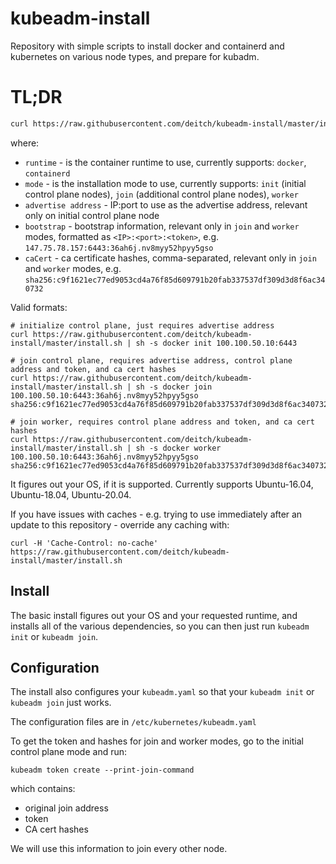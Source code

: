 # kubeadm-install

Repository with simple scripts to install docker and containerd and kubernetes on various node types, and prepare for kubadm.

# TL;DR

```sh
curl https://raw.githubusercontent.com/deitch/kubeadm-install/master/install.sh | sh -s <runtime> <mode> [<advertise address>] [bootstrap] [caCert]
```

where:

* `runtime` - is the container runtime to use, currently supports: `docker`, `containerd`
* `mode` - is the installation mode to use, currently supports: `init` (initial control plane nodes), `join` (additional control plane nodes), `worker`
* `advertise address` - IP:port to use as the advertise address, relevant only on initial control plane node
* `bootstrap` - bootstrap information, relevant only in `join` and `worker` modes, formatted as `<IP>:<port>:<token>`, e.g. `147.75.78.157:6443:36ah6j.nv8myy52hpyy5gso`
* `caCert` - ca certificate hashes, comma-separated, relevant only in `join` and `worker` modes, e.g. `sha256:c9f1621ec77ed9053cd4a76f85d609791b20fab337537df309d3d8f6ac340732`

Valid formats:

```console
# initialize control plane, just requires advertise address
curl https://raw.githubusercontent.com/deitch/kubeadm-install/master/install.sh | sh -s docker init 100.100.50.10:6443

# join control plane, requires advertise address, control plane address and token, and ca cert hashes
curl https://raw.githubusercontent.com/deitch/kubeadm-install/master/install.sh | sh -s docker join 100.100.50.10:6443:36ah6j.nv8myy52hpyy5gso sha256:c9f1621ec77ed9053cd4a76f85d609791b20fab337537df309d3d8f6ac340732

# join worker, requires control plane address and token, and ca cert hashes
curl https://raw.githubusercontent.com/deitch/kubeadm-install/master/install.sh | sh -s docker worker 100.100.50.10:6443:36ah6j.nv8myy52hpyy5gso sha256:c9f1621ec77ed9053cd4a76f85d609791b20fab337537df309d3d8f6ac340732
```

It figures out your OS, if it is supported. Currently supports Ubuntu-16.04, Ubuntu-18.04, Ubuntu-20.04.

If you have issues with caches - e.g. trying to use immediately after an update to this repository - override any caching with:

```console
curl -H 'Cache-Control: no-cache' https://raw.githubusercontent.com/deitch/kubeadm-install/master/install.sh
```

## Install

The basic install figures out your OS and your requested runtime, and installs all of the various dependencies, so you can then just run `kubeadm init` or `kubeadm join`.

## Configuration

The install also configures your `kubeadm.yaml` so that your `kubeadm init` or `kubeadm join` just works.

The configuration files are in `/etc/kubernetes/kubeadm.yaml`

To get the token and hashes for join and worker modes, go to the initial control plane mode and run:

```
kubeadm token create --print-join-command
```

which contains:

* original join address
* token
* CA cert hashes

We will use this information to join every other node.
